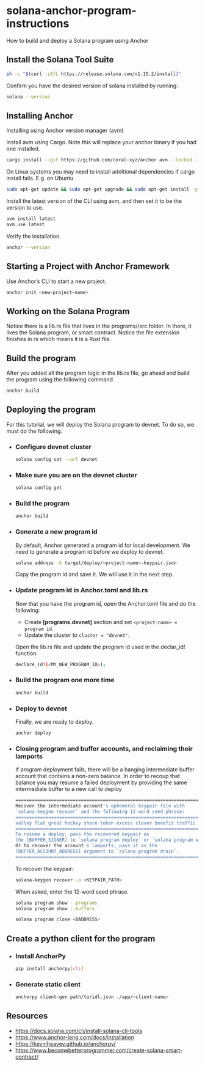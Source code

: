 # solana-anchor-program-instructions

How to build and deploy a Solana program using Anchor

## Install the Solana Tool Suite
```bash
sh -c "$(curl -sSfL https://release.solana.com/v1.15.2/install)"
```
Confirm you have the desired version of solana installed by running:
```bash
solana --version
```

## Installing Anchor

Installing using Anchor version manager (avm) 

Install avm using Cargo. Note this will replace your anchor binary if you had one installed.

```bash
cargo install --git https://github.com/coral-xyz/anchor avm --locked --force
```

On Linux systems you may need to install additional dependencies if cargo install fails. E.g. on Ubuntu

```bash
sudo apt-get update && sudo apt-get upgrade && sudo apt-get install -y pkg-config build-essential libudev-dev libssl-dev
```

Install the latest version of the CLI using avm, and then set it to be the version to use.

```bash
avm install latest
avm use latest
```

Verify the installation.

```bash
anchor --version
```

## Starting a Project with Anchor Framework

Use Anchor’s CLI to start a new project.

```bash
anchor init <new-project-name>
```

## Working on the Solana Program

Notice there is a lib.rs file that lives in the programs/<project-name>/src folder. In there, it lives the Solana program, or smart contract. Notice the file extension finishes in rs which means it is a Rust file.

## Build the program

After you added all the program logic in the lib.rs file, go ahead and build the program using the following command.

```bash
anchor build
```
## Deploying the program

For this tutorial, we will deploy the Solana program to devnet. To do so, we must do the following.

- ### Configure devnet cluster

  ```bash
  solana config set --url devnet
  ```
- ### Make sure you are on the devnet cluster

  ```bash
  solana config get
  ```

- ### Build the program

  ```bash
  anchor build
  ```

- ### Generate a new program id

  By default, Anchor generated a program id for local development. We need to generate a program id before we deploy to devnet.

  ```bash
  solana address -k target/deploy/<project-name>-keypair.json
  ```

  Copy the program id and save it. We will use it in the next step.

- ### Update program id in Anchor.toml and lib.rs

  Now that you have the program id, open the Anchor.toml file and do the following:

    - Create **[programs.devnet]** section and set ```<project-name> = program id```.
    - Update the cluster to ```cluster = "devnet"```.
    
  Open the lib.rs file and update the program id used in the declar_id! function.
  
  ```bash
  declare_id!(<MY_NEW_PROGRAM_ID>);
  ```
  
- ### Build the program one more time

  ```bash
  anchor build
  ```
- ### Deploy to devnet

  Finally, we are ready to deploy.

  ```bash
  anchor deploy
  ```
- ### Closing program and buffer accounts, and reclaiming their lamports
  
  If program deployment fails, there will be a hanging intermediate buffer account that contains a non-zero balance. In order to recoup that balance you may resume a failed deployment by providing the same intermediate buffer to a new call to deploy
  
  ```bash
  ==================================================================================
  Recover the intermediate account's ephemeral keypair file with
  `solana-keygen recover` and the following 12-word seed phrase:
  ==================================================================================
  valley flat great hockey share token excess clever benefit traffic avocado athlete
  ==================================================================================
  To resume a deploy, pass the recovered keypair as
  the [BUFFER_SIGNER] to `solana program deploy` or `solana program write-buffer'.
  Or to recover the account's lamports, pass it as the
  [BUFFER_ACCOUNT_ADDRESS] argument to `solana program drain`.
  ==================================================================================
  ```
  To recover the keypair:
  
  ```bash
  solana-keygen recover -o <KEYPAIR_PATH>
  ```
  When asked, enter the 12-word seed phrase.
  
  ```bash
  solana program show --programs
  solana program show --buffers
  ```
  ```bash
  solana program close <BADDRESS>
  ```
  
## Create a python client for the program

- ### Install AnchorPy
  
  ```bash
  pip install anchorpy[cli]
  ```
- ### Generate static client
  
  ```bash
  anchorpy client-gen path/to/idl.json ./app/<client-name>
  ```
  
## Resources

- https://docs.solana.com/cli/install-solana-cli-tools
- https://www.anchor-lang.com/docs/installation
- https://kevinheavey.github.io/anchorpy/
- https://www.becomebetterprogrammer.com/create-solana-smart-contract/

